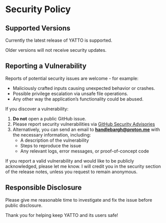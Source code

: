 # Security Policy

## Supported Versions

Currently the latest release of YATTO is supported.

Older versions will not receive security updates.

## Reporting a Vulnerability

Reports of potential security issues are welcome - for example:

- Maliciously crafted inputs causing unexpected behavior or crashes.
- Possible privilege escalation via unsafe file operations.
- Any other way the application’s functionality could be abused.

If you discover a vulnerability:

1. **Do not** open a public GitHub issue.
2. Please report security vulnerabilities via [GitHub Security Advisories](https://github.com/handlebargh/yatto/security/advisories/new)
3. Alternatively, you can send an email to **handlebargh@proton.me** with the necessary information, including:
   - A description of the vulnerability
   - Steps to reproduce the issue
   - Any relevant logs, error messages, or proof-of-concept code

If you report a valid vulnerability and would like to be publicly acknowledged, please let me know.
I will credit you in the security section of the release notes, unless you request to remain anonymous.

## Responsible Disclosure

Please give me reasonable time to investigate and fix the issue before public disclosure.

Thank you for helping keep YATTO and its users safe!

